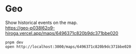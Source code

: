 # Geo

Show historical events on the map.  
<https://geo-p038l62o9-hiroga.vercel.app/maps/6496371c820b9dc371bbe020>

```shell
pnpm dev
open http://localhost:3000/maps/6496371c820b9dc371bbe020
```
